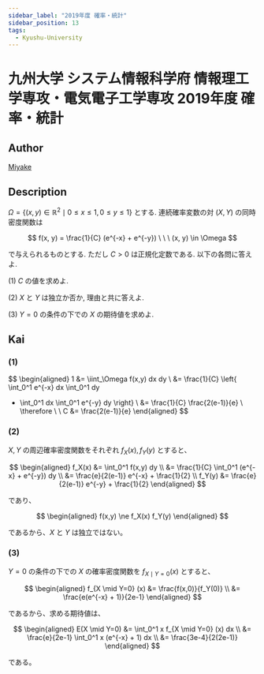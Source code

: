 ```yaml
---
sidebar_label: "2019年度 確率・統計"
sidebar_position: 13
tags:
  - Kyushu-University
---
```

# 九州大学 システム情報科学府 情報理工学専攻・電気電子工学専攻 2019年度 確率・統計

## **Author**
[Miyake](https://miyake.github.io/exams/index.html)

## **Description**
$\Omega = \{(x, y) \in \mathbb{R}^2 \mid 0 \le x \le 1, 0 \le y \le 1 \}$ とする. 連続確率変数の対 $(X, Y)$ の同時密度関数は

$$
f(x, y) = \frac{1}{C} (e^{-x} + e^{-y}) \ \ \ (x, y) \in \Omega
$$

で与えられるものとする. ただし $C > 0$ は正規化定数である. 以下の各問に答えよ.

(1) $C$ の値を求めよ.

(2) $X$ と $Y$ は独立か否か, 理由と共に答えよ.

(3) $Y = 0$ の条件の下での $X$ の期待値を求めよ.

## **Kai**
### (1)

$$
  \begin{aligned}
  1
  &=
  \iint_\Omega f(x,y) dx dy
  \\
  &=
  \frac{1}{C} \left\{
  \int_0^1 e^{-x} dx \int_0^1 dy
  + \int_0^1 dx \int_0^1 e^{-y} dy
  \right\}
  \\
  &=
  \frac{1}{C} \frac{2(e-1)}{e}
  \\
  \therefore \ \ 
  C &= \frac{2(e-1)}{e}
  \end{aligned}
$$

### (2)
$X,Y$ の周辺確率密度関数をそれぞれ $f_X(x), f_Y(y)$ とすると、

$$
  \begin{aligned}
  f_X(x)
  &=
  \int_0^1 f(x,y) dy
  \\
  &=
  \frac{1}{C} \int_0^1 (e^{-x} + e^{-y}) dy
  \\
  &=
  \frac{e}{2(e-1)} e^{-x} + \frac{1}{2}
  \\
  f_Y(y)
  &=
  \frac{e}{2(e-1)} e^{-y} + \frac{1}{2}
  \end{aligned}
$$

であり、

$$
  \begin{aligned}
  f(x,y) \ne f_X(x) f_Y(y)
  \end{aligned}
$$

であるから、$X$ と $Y$ は独立ではない。

### (3)
$Y=0$ の条件の下での $X$ の確率密度関数を $f_{X \mid Y=0} (x)$
とすると、

$$
  \begin{aligned}
  f_{X \mid Y=0} (x)
  &=
  \frac{f(x,0)}{f_Y(0)}
  \\
  &=
  \frac{e(e^{-x} + 1)}{2e-1}
  \end{aligned}
$$

であるから、求める期待値は、

$$
  \begin{aligned}
  E(X \mid Y=0)
  &=
  \int_0^1 x f_{X \mid Y=0} (x) dx
  \\
  &=
  \frac{e}{2e-1} \int_0^1 x (e^{-x} + 1) dx
  \\
  &=
  \frac{3e-4}{2(2e-1)}
  \end{aligned}
$$

である。